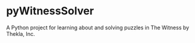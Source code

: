 # pyWitnessSolver
A Python project for learning about and solving puzzles in The Witness by Thekla, Inc.
